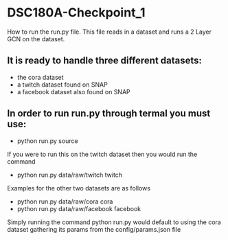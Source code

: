# DSC180A-Checkpoint_1

How to run the run.py file.
This file reads in a dataset and runs a 2 Layer GCN on the dataset.

## It is ready to handle three different datasets:
* the cora dataset
* a twitch dataset found on SNAP
* a facebook dataset also found on SNAP

## In order to run run.py through termal you must use: 
* python run.py <file path> source

If you were to run this on the twitch dataset then you would run the command
* python run.py data/raw/twitch twitch

Examples for the other two datasets are as follows
* python run.py data/raw/cora cora
* python run.py data/raw/facebook facebook

Simply running the command
              python run.py
would default to using the cora dataset gathering its params from the config/params.json file
